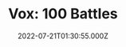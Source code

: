 ---
collection_archive: false
collection_awards: []
collection_category:
  - Editorial
  - Reportage
  - Travel
  - Color
  - Environments
  - Portraits
  - Reportage
collection_content: >-
  Across the West, entrepreneurs are buying up abandoned outposts and
  transforming them into resorts and tourist photo ops. But how do you rebuild
  an actual community?


  Cleator was founded in the late 1800s, after prospectors discovered gold in
  the sandy soil, and came into its own as a railroad hub at the turn of the
  century


  By 1949, with only around 60 people living there, James Cleator had put his
  namesake up for sale. It didn’t take long for him to realize that nobody
  wanted to pay cash for an abandoned town.


  Cleator is again up for sale, by James’s descendants, this time for the price
  of [$999,999](https://www.buycleator.com/). It’s just one of more than 3,800
  ghost towns scattered across America in need of new ownership.


  Also pictured is Goldfield Ghost Town and Mine, a reconstructed 1890s western
  town. Here the remnants of a kitschy Hollywood Western entertain visitors with
  rides, tours, gun fights, and retail, capitalizing on a place lost to time.


  The power of the American ghost town seems to be existential, with stories of
  the people who have lived there—stories of drunken fights, guns waved in
  faces, prison time, personal vendettas, love affairs, mysterious wealth and
  witchcraft.
collection_cover: https://d1sf55qlb7p6hz.cloudfront.net/2022-08_horizontal-covers-1.jpg
collection_cover_mobile: https://d1sf55qlb7p6hz.cloudfront.net/2022-08_vertical-covers-1.jpg
collection_description: >-
  Across the West, entrepreneurs are buying up abandoned outposts and
  transforming them into resorts and tourist photo ops. But how do you rebuild
  an actual community?
collection_description_alignment: center
collection_exhibition: []
collection_filter: Commissioned + Stock
collection_hidden: false
collection_meta: Summoning the Ghost Town
collection_meta_2: 
collection_press: []
collection_preview:
  - https://d1sf55qlb7p6hz.cloudfront.net/4x3-ghost-5.jpg
  - https://d1sf55qlb7p6hz.cloudfront.net/4x3-ghost-3.jpg
  - https://d1sf55qlb7p6hz.cloudfront.net/4x3-ghost-1.jpg
  - https://d1sf55qlb7p6hz.cloudfront.net/4x3-ghost-4.jpg
  - https://d1sf55qlb7p6hz.cloudfront.net/4x3-ghost-2.jpg
cover_image: 
date: 2022-07-21T01:30:55.000Z
hide_footer: false
layout: blocks
navigation_theme: white
px_extra: true
row_alignment: between
slug: vox-ghosttowns
theme_color: FFD0D0
theme_color_all_works: 
title: 'Vox: 100 Battles'
seo:
  meta_description: 
  meta_title: 
collection_blocks:
  - _bookshop_name: collections/media-row-start
    row_alignment: between
  - _bookshop_name: collections/media-element
    align_y:  
    caption: 
    color: DCE3F3
    image: https://d1sf55qlb7p6hz.cloudfront.net/rieser-ghosttowns-1.jpg
    margin_left: 25
    margin_right: 0
    margin_y: 100
    width: 60
  - _bookshop_name: collections/media-row
    row_alignment: between
  - _bookshop_name: collections/media-element
    align_y:  
    caption: 
    color: EFE5DD
    image: https://d1sf55qlb7p6hz.cloudfront.net/rieser-ghosttowns-2.jpg
    margin_left: 5
    margin_right: 0
    margin_y: 100
    width: 50
  - _bookshop_name: collections/media-row
    row_alignment: between
  - _bookshop_name: collections/media-element
    align_y:  
    caption: 
    color: C6E2D4
    image: https://d1sf55qlb7p6hz.cloudfront.net/rieser-ghosttowns-3.jpg
    margin_left: 10
    margin_right: 0
    margin_y: 100
    width: 25
  - _bookshop_name: collections/media-element
    align_y:  
    caption: 
    color: D8D7E3
    image: https://d1sf55qlb7p6hz.cloudfront.net/rieser-ghosttowns-4.jpg
    margin_left: 0
    margin_right: 20
    margin_y: 300
    width: 40
  - _bookshop_name: collections/media-row
    row_alignment: between
  - _bookshop_name: collections/media-element
    align_y:  
    caption: 
    color: EDE5DE
    image: https://d1sf55qlb7p6hz.cloudfront.net/ghost-redo01.jpg
    margin_left: 20
    margin_right: 0
    margin_y: 100
    width: 50
  - _bookshop_name: collections/media-row
    row_alignment: between
  - _bookshop_name: collections/media-element
    align_y:  
    caption: 
    color: EFCAB3
    image: https://d1sf55qlb7p6hz.cloudfront.net/rieser-ghosttowns-6.jpg
    margin_left: 5
    margin_right: 0
    margin_y: 100
    width: 45
  - _bookshop_name: collections/media-row
    row_alignment: between
  - _bookshop_name: collections/media-element
    align_y:  
    caption: 
    color: F8EBCC
    image: https://d1sf55qlb7p6hz.cloudfront.net/rieser-ghosttowns-7.jpg
    margin_left: 10
    margin_right: 0
    margin_y: 100
    width: 50
  - _bookshop_name: collections/media-element
    align_y:  
    caption: 
    color: DCEDF8
    image: https://d1sf55qlb7p6hz.cloudfront.net/rieser-ghosttowns-8.jpg
    margin_left: 0
    margin_right: 0
    margin_y: 200
    width: 33
  - _bookshop_name: collections/media-row
    row_alignment: between
  - _bookshop_name: collections/media-element
    align_y:  
    caption: 
    color: F3E1D4
    image: https://d1sf55qlb7p6hz.cloudfront.net/rieser-ghosttowns-9.jpg
    margin_left: 30
    margin_right: 0
    margin_y: 100
    width: 60
  - _bookshop_name: collections/media-row
    row_alignment: between
  - _bookshop_name: collections/media-element
    align_y:  
    caption: 
    color: F4DFE7
    image: https://d1sf55qlb7p6hz.cloudfront.net/rieser-ghosttowns-10.jpg
    margin_left: 0
    margin_right: 0
    margin_y: 100
    width: 55
  - _bookshop_name: collections/media-row
    row_alignment: between
  - _bookshop_name: collections/media-element
    align_y:  
    caption: 
    color: D5F4F6
    image: https://d1sf55qlb7p6hz.cloudfront.net/rieser-ghosttowns-11.jpg
    margin_left: 5
    margin_right: 0
    margin_y: 100
    width: 40
  - _bookshop_name: collections/media-element
    align_y:  
    caption: 
    color: F9D1BC
    image: https://d1sf55qlb7p6hz.cloudfront.net/rieser-ghosttowns-12.jpg
    margin_left: 0
    margin_right: 20
    margin_y: 500
    width: 30
  - _bookshop_name: collections/media-row
    row_alignment: between
  - _bookshop_name: collections/media-element
    align_y:  
    caption: 
    color: CCE3FA
    image: https://d1sf55qlb7p6hz.cloudfront.net/rieser-ghosttowns-13.jpg
    margin_left: 10
    margin_right: 0
    margin_y: 300
    width: 50
  - _bookshop_name: collections/media-element
    align_y:  
    caption: 
    color: F0F3D4
    image: https://d1sf55qlb7p6hz.cloudfront.net/rieser-ghosttowns-14.jpg
    margin_left: 0
    margin_right: 10
    margin_y: 100
    width: 20
  - _bookshop_name: collections/media-row
    row_alignment: between
  - _bookshop_name: collections/media-element
    align_y:  
    caption: 
    color: EADEF4
    image: https://d1sf55qlb7p6hz.cloudfront.net/rieser-ghosttowns-15.jpg
    margin_left: 20
    margin_right: 0
    margin_y: 100
    width: 60
  - _bookshop_name: collections/media-row
    row_alignment: between
  - _bookshop_name: collections/media-element
    align_y:  
    caption: 
    color: D0F1F0
    image: https://d1sf55qlb7p6hz.cloudfront.net/rieser-ghosttowns-16.jpg
    margin_left: 55
    margin_right: 0
    margin_y: 100
    width: 40
  - _bookshop_name: collections/media-row
    row_alignment: between
  - _bookshop_name: collections/media-element
    align_y:  
    caption: 
    color: F1E3CF
    image: https://d1sf55qlb7p6hz.cloudfront.net/rieser-ghosttowns-17.jpg
    margin_left: 10
    margin_right: 0
    margin_y: 300
    width: 55
  - _bookshop_name: collections/media-element
    align_y:  
    caption: 
    color: F9DECE
    image: https://d1sf55qlb7p6hz.cloudfront.net/rieser-ghosttowns-18.jpg
    margin_left: 0
    margin_right: 0
    margin_y: 100
    width: 30
  - _bookshop_name: collections/media-row
    row_alignment: between
  - _bookshop_name: collections/media-element
    align_y:  
    caption: 
    color: D8F3D8
    image: https://d1sf55qlb7p6hz.cloudfront.net/rieser-ghosttowns-21.jpg
    margin_left: 0
    margin_right: 0
    margin_y: 100
    width: 40
  - _bookshop_name: collections/media-element
    align_y:  
    caption: 
    color: CCE1F3
    image: https://d1sf55qlb7p6hz.cloudfront.net/rieser-ghosttowns-20.jpg
    margin_left: 0
    margin_right: 5
    margin_y: 400
    width: 50
  - _bookshop_name: collections/media-row
    row_alignment: between
  - _bookshop_name: collections/media-element
    align_y:  
    caption: 
    color: D5D9F0
    image: https://d1sf55qlb7p6hz.cloudfront.net/rieser-ghosttowns-19.jpg
    margin_left: 25
    margin_right: 0
    margin_y: 100
    width: 50
  - _bookshop_name: collections/media-row
    row_alignment: between
  - _bookshop_name: collections/media-element
    align_y:  
    caption: 
    color: FBC1A2
    image: https://d1sf55qlb7p6hz.cloudfront.net/rieser-ghosttowns-22.jpg
    margin_left: 15
    margin_right: 0
    margin_y: 100
    width: 66
  - _bookshop_name: collections/media-row
    row_alignment: between
  - _bookshop_name: collections/media-element
    align_y:  
    caption: 
    color: EDDAF0
    image: https://d1sf55qlb7p6hz.cloudfront.net/rieser-ghosttowns-23.jpg
    margin_left: 0
    margin_right: 0
    margin_y: 100
    width: 30
  - _bookshop_name: collections/media-element
    align_y:  
    caption: 
    color: F6F1D0
    image: https://d1sf55qlb7p6hz.cloudfront.net/rieser-ghosttowns-24.jpg
    margin_left: 0
    margin_right: 25
    margin_y: 400
    width: 40
  - _bookshop_name: collections/media-row
    row_alignment: between
  - _bookshop_name: collections/media-element
    align_y:  
    caption: 
    color: D8E9BA
    image: https://d1sf55qlb7p6hz.cloudfront.net/rieser-ghosttowns-25.jpg
    margin_left: 10
    margin_right: 0
    margin_y: 100
    width: 55
  - _bookshop_name: collections/media-element
    align_y:  
    caption: 
    color: DDEDF6
    image: https://d1sf55qlb7p6hz.cloudfront.net/rieser-ghosttowns-26.jpg
    margin_left: 0
    margin_right: 5
    margin_y: 800
    width: 25
  - _bookshop_name: collections/media-row
    row_alignment: between
  - _bookshop_name: collections/media-element
    align_y:  
    caption: 
    color: FFEBDA
    image: https://d1sf55qlb7p6hz.cloudfront.net/rieser-ghosttowns-27.jpg
    margin_left: 45
    margin_right: 0
    margin_y: 100
    width: 40
  - _bookshop_name: collections/media-row
    row_alignment: between
  - _bookshop_name: collections/media-element
    align_y:  
    caption: 
    color: FBFAC0
    image: https://d1sf55qlb7p6hz.cloudfront.net/ghost-redo02.jpg
    margin_left: 15
    margin_right: 0
    margin_y: 100
    width: 60
  - _bookshop_name: collections/media-row
    row_alignment: between
  - _bookshop_name: collections/media-element
    align_y:  
    caption: 
    color: DDFFE6
    image: https://d1sf55qlb7p6hz.cloudfront.net/rieser-ghosttowns-29.jpg
    margin_left: 45
    margin_right: 0
    margin_y: 100
    width: 50
  - _bookshop_name: collections/media-row
    row_alignment: between
  - _bookshop_name: collections/media-row
    row_alignment: between
  - _bookshop_name: collections/media-element
    align_y:  
    caption: 
    color: ECDDFF
    image: https://d1sf55qlb7p6hz.cloudfront.net/rieser-ghosttowns-30.jpg
    margin_left: 30
    margin_right: 0
    margin_y: 100
    width: 40
  - _bookshop_name: collections/media-row
    row_alignment: between
  - _bookshop_name: collections/media-element
    align_y:  
    caption: 
    color: DDF1FF
    image: https://d1sf55qlb7p6hz.cloudfront.net/rieser-ghosttowns-31.jpg
    margin_left: 15
    margin_right: 0
    margin_y: 100
    width: 66
  - _bookshop_name: collections/media-row-end
---
